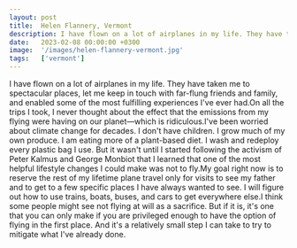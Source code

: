 ```yaml
---
layout: post
title:  Helen Flannery, Vermont
description: I have flown on a lot of airplanes in my life. They have taken me to spectacular places, let me keep in touch with far-flung friends and family, and e...
date:   2023-02-08 00:00:00 +0300
image:  '/images/helen-flannery-vermont.jpg'
tags:   ['vermont']
---
```

I have flown on a lot of airplanes in my life. They have taken me to spectacular places, let me keep in touch with far-flung friends and family, and enabled some of the most fulfilling experiences I've ever had.On all the trips I took, I never thought about the effect that the emissions from my flying were having on our planet—which is ridiculous.I've been worried about climate change for decades. I don't have children. I grow much of my own produce. I am eating more of a plant-based diet. I wash and redeploy every plastic bag I use. But it wasn't until I started following the activism of Peter Kalmus and George Monbiot that I learned that one of the most helpful lifestyle changes I could make was not to fly.My goal right now is to reserve the rest of my lifetime plane travel only for visits to see my father and to get to a few specific places I have always wanted to see. I will figure out how to use trains, boats, buses, and cars to get everywhere else.I think some people might see not flying at will as a sacrifice. But if it is, it's one that you can only make if you are privileged enough to have the option of flying in the first place. And it's a relatively small step I can take to try to mitigate what I've already done.

